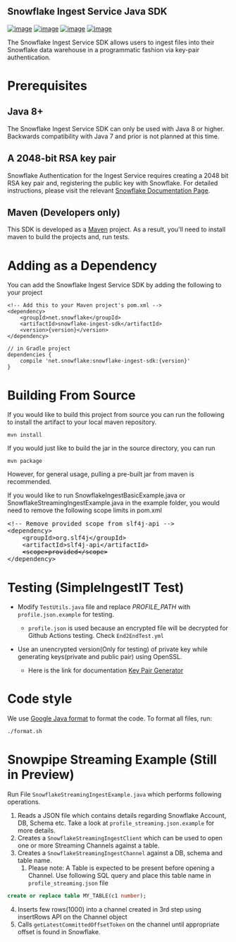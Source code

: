 Snowflake Ingest Service Java SDK
---

[![image](http://img.shields.io/:license-Apache%202-brightgreen.svg)](http://www.apache.org/licenses/LICENSE-2.0.txt)
[![image](https://github.com/snowflakedb/snowflake-ingest-java/workflows/Snowpipe%20Java%20SDK%20Tests/badge.svg)](https://github.com/snowflakedb/snowflake-ingest-java/actions)
[![image](https://codecov.io/gh/snowflakedb/snowflake-ingest-java/branch/master/graph/badge.svg)](https://codecov.io/gh/snowflakedb/snowflake-ingest-java)
[![image](https://maven-badges.herokuapp.com/maven-central/net.snowflake/snowflake-ingest-sdk/badge.svg?style=plastic)](https://repo.maven.apache.org/maven2/net/snowflake/snowflake-ingest-sdk/)

The Snowflake Ingest Service SDK allows users to ingest files into their
Snowflake data warehouse in a programmatic fashion via key-pair
authentication.

# Prerequisites

## Java 8+

The Snowflake Ingest Service SDK can only be used with Java 8 or higher.
Backwards compatibility with Java 7 and prior is not planned at this
time.

## A 2048-bit RSA key pair

Snowflake Authentication for the Ingest Service requires creating a 2048
bit RSA key pair and, registering the public key with Snowflake. For
detailed instructions, please visit the relevant [Snowflake
Documentation Page](docs.snowflake.net).

## Maven (Developers only)

This SDK is developed as a [Maven](maven.apache.org) project. As a
result, you'll need to install maven to build the projects and, run
tests.

# Adding as a Dependency

You can add the Snowflake Ingest Service SDK by adding the following to
your project

``` {.xml}
<!-- Add this to your Maven project's pom.xml -->
<dependency>
    <groupId>net.snowflake</groupId>
    <artifactId>snowflake-ingest-sdk</artifactId>
    <version>{version}</version>
</dependency>
```

``` {.groovy}
// in Gradle project
dependencies {
    compile 'net.snowflake:snowflake-ingest-sdk:{version}'
}
```

# Building From Source

If you would like to build this project from source you can run the
following to install the artifact to your local maven repository.

``` {.bash}
mvn install
```

If you would just like to build the jar in the source directory, you can
run

``` {.bash}
mvn package
```

However, for general usage, pulling a pre-built jar from maven is
recommended.

If you would like to run SnowflakeIngestBasicExample.java or SnowflakeStreamingIngestExample.java in the example folder, 
you would need to remove the following scope limits in pom.xml

<pre>
&lt;!-- Remove provided scope from slf4j-api --&gt;
&lt;dependency&gt;
    &lt;groupId&gt;org.slf4j&lt;/groupId&gt;
    &lt;artifactId&gt;slf4j-api&lt;/artifactId&gt;
    <s>&lt;scope&gt;provided&lt;/scope&gt;</s>
&lt;/dependency&gt;
</pre>

# Testing (SimpleIngestIT Test)

-   Modify `TestUtils.java` file and replace *PROFILE_PATH* with `profile.json.example` for testing.

    -   `profile.json` is used because an encrypted file will be
            decrypted for Github Actions testing. Check `End2EndTest.yml`

-   Use an unencrypted version(Only for testing) of private key while generating keys(private and public pair) using OpenSSL.

    -   Here is the link for documentation [Key Pair
            Generator](https://docs.snowflake.net/manuals/user-guide/python-connector-example.html#using-key-pair-authentication)

# Code style

We use [Google Java format](https://github.com/google/google-java-format) to format the code. To format all files, run:
```bash
./format.sh
````

# Snowpipe Streaming Example (Still in Preview)

Run File `SnowflakeStreamingIngestExample.java` which performs following operations.
1. Reads a JSON file which contains details regarding Snowflake Account, DB, Schema etc. Take a look at `profile_streaming.json.example` for more details.
2. Creates a `SnowflakeStreamingIngestClient` which can be used to open one or more Streaming Channels against a table.
3. Creates a `SnowflakeStreamingIngestChannel` against a DB, schema and table name.
   1. Please note: A Table is expected to be present before opening a Channel. Use following SQL query and place this table name in `profile_streaming.json` file
```sql
create or replace table MY_TABLE(c1 number);
```
4. Inserts few rows(1000) into a channel created in 3rd step using insertRows API on the Channel object
5. Calls `getLatestCommittedOffsetToken` on the channel until appropriate offset is found in Snowflake.